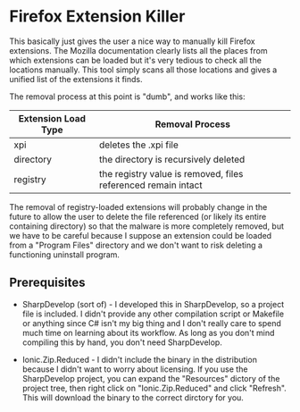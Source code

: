 ﻿# Firefox Extension Killer

This basically just gives the user a nice way to manually kill Firefox extensions.
The Mozilla documentation clearly lists all the places from which extensions can be
loaded but it's very tedious to check all the locations manually.  This tool simply
scans all those locations and gives a unified list of the extensions it finds.

The removal process at this point is "dumb", and works like this:

| Extension Load Type | Removal Process |
|----------------|-----------------|
|xpi| deletes the .xpi file|
|directory|the directory is recursively deleted|
|registry|the registry value is removed, files referenced remain intact|

The removal of registry-loaded extensions will probably change in the future to allow
the user to delete the file referenced (or likely its entire containing directory) so that the malware 
is more completely removed, but we have to be careful because I suppose an extension could be 
loaded from a "Program Files" directory and we don't want to risk deleting a functioning uninstall program.

## Prerequisites

* SharpDevelop (sort of) - I developed this in SharpDevelop, so a project file is included.  I didn't provide any other compilation
script or Makefile or anything since C# isn't my big thing and I don't really care to spend much time on learning about its workflow.
As long as you don't mind compiling this by hand, you don't need SharpDevelop.

* Ionic.Zip.Reduced - I didn't include the binary in the distribution because I didn't want to worry about licensing.  If you
use the SharpDevelop project, you can expand the "Resources" dictory of the project tree, then right click on "Ionic.Zip.Reduced"
and click "Refresh".  This will download the binary to the correct dirctory for you.
